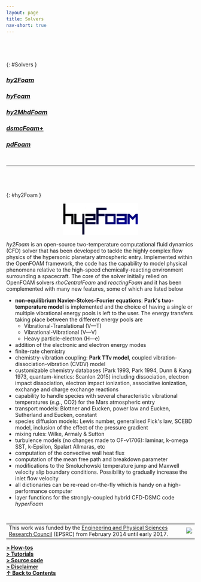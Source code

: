 ```yaml
---
layout: page
title: Solvers
nav-short: true
---
```


## &nbsp;
{: #Solvers }
### [_**hy2Foam**_](https://vincentcasseau.github.io/solvers-hy2foam/)  
### [_**hyFoam**_](https://vincentcasseau.github.io/solvers-hyfoam/)  
### [_**hy2MhdFoam**_](https://vincentcasseau.github.io/solvers-hy2mhdfoam/)
### [_**dsmcFoam+**_](https://vincentcasseau.github.io/solvers-dsmcfoam/)
### [_**pdFoam**_](https://vincentcasseau.github.io/solvers-pdfoam/)

<br>
  
--- 

###### &nbsp;
{: #hy2Foam }
<p align="center">
  <img src="/docs/img/logos/hy2FoamLogo.png" width="200"/>
</p>

_hy2Foam_ is an open-source two-temperature computational fluid dynamics (CFD)
solver that has been developed to tackle the highly complex flow physics of the hypersonic planetary
atmospheric entry. Implemented within the OpenFOAM framework, the code has the capability to model physical phenomena relative to the high-speed chemically-reacting environment surrounding a spacecraft. The core of the solver initially relied on OpenFOAM solvers _rhoCentralFoam_ and _reactingFoam_ and it has been complemented with many new features, some of which are listed below

* **non-equilibrium Navier-Stokes-Fourier equations**: **Park's two-temperature model** is implemented and the choice of having a single or multiple vibrational energy pools is left to the user. The energy transfers taking place between the different energy pools are
  + Vibrational-Translational (V—T)
  + Vibrational-Vibrational (V—V)
  + Heavy particle-electron (H—e)
* addition of the electronic and electron energy modes
* finite-rate chemistry
* chemistry-vibration coupling: **Park TTv model**, coupled vibration-dissociation-vibration (CVDV) model
* customizable chemistry databases (Park 1993, Park 1994, Dunn & Kang 1973, quantum-kinetics: Scanlon 2015) including dissociation, electron impact dissociation, electron impact ionization, associative ionization, exchange and charge exchange reactions
* capability to handle species with several characteristic vibrational temperatures (_e.g._, CO2) for the Mars atmospheric entry
* transport models: Blottner and Eucken, power law and Eucken, Sutherland and Eucken, constant
* species diffusion models: Lewis number, generalised Fick's law, SCEBD model, inclusion of the effect of the pressure gradient
* mixing rules: Wilke, Armaly & Sutton
* turbulence models (no changes made to OF-v1706): laminar, k-omega SST, k-Epsilon, Spalart Allmaras, etc
* computation of the convective wall heat flux
* computation of the mean free path and breakdown parameter
* modifications to the Smoluchowski temperature jump and Maxwell velocity slip boundary conditions. Possibility to gradually increase the inlet flow velocity    
* all dictionaries can be re-read on-the-fly which is handy on a high-performance computer  
* layer functions for the strongly-coupled hybrid CFD-DSMC code _hyperFoam_  

&nbsp;

<table cellspacing="0" cellpadding="0">
<tr>
  <td>This work was funded by the <a href="https://www.epsrc.ac.uk/">Engineering and Physical Sciences Research Council</a> (EPSRC) from February 2014 until early 2017.</td>
  <td><img src="https://vincentcasseau.github.io/docs/img/logos/epsrc-sponsor-highres.jpg" width="130%"></td>
</tr>
</table>


[**> How-tos**](https://vincentcasseau.github.io/how-tos-cfd/)  
[**> Tutorials**](https://vincentcasseau.github.io/tutos-hy2foam/)  
[**> Source code**](https://github.com/vincentcasseau/hyStrath/tree/master/applications/solvers/compressible/hy2Foam)  
[**> Disclaimer**](https://vincentcasseau.github.io/disclaimer/)  
[**&#x2191; Back to Contents**](#Solvers)
